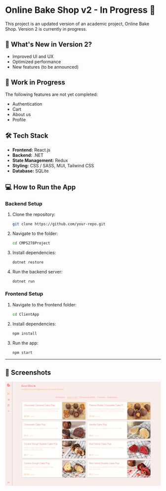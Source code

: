 # Online Bake Shop v2 - In Progress 🚧

This project is an updated version of an academic project, Online Bake Shop. Version 2 is currently in progress.

## 🚀 What's New in Version 2?

- Improved UI and UX
- Optimized performance
- New features (to be announced)

## 📌 Work in Progress

The following features are not yet completed:

- Authentication
- Cart
- About us
- Profile

## 🛠 Tech Stack

- **Frontend:** React.js
- **Backend:** .NET
- **State Management:** Redux
- **Styling:** CSS / SASS, MUI, Tailwind CSS
- **Database:** SQLite

## 💻 How to Run the App

### Backend Setup

1. Clone the repository:
   ```sh
   git clone https://github.com/your-repo.git
   ```
2. Navigate to the folder:
   ```sh
   cd CMPS278Project
   ```
3. Install dependencies:
   ```sh
   dotnet restore
   ```
4. Run the backend server:
   ```sh
   dotnet run
   ```

### Frontend Setup

1. Navigate to the frontend folder:
   ```sh
   cd ClientApp
   ```
2. Install dependencies:
   ```sh
   npm install
   ```
3. Run the app:
   ```sh
   npm start
   ```
---

## 📸 Screenshots

![Home Page](CMPS278Project/ClientApp/src/assets/images/ui-screenshot-home.png)


